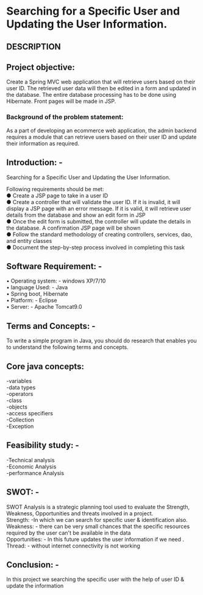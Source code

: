 # Searching for a Specific User and Updating the User Information.
## DESCRIPTION

## Project objective:

Create a Spring MVC web application that will retrieve users based on their user ID. The retrieved user data will then be edited in a form and updated in the database. The entire database processing has to be done using Hibernate. Front pages will be made in JSP.

### Background of the problem statement:


As a part of developing an ecommerce web application, the admin backend requires a module that can retrieve users based on their user ID and update their information as required.

## Introduction: -
Searching for a Specific User and Updating the User Information.  

Following requirements should be met:  
● Create a JSP page to take in a user ID  
● Create a controller that will validate the user ID. If it is invalid, it will display a JSP page with an error message. If it is valid, it will retrieve user details from the database and show an edit form in JSP  
● Once the edit form is submitted, the controller will update the details in the database. A confirmation JSP page will be shown  
● Follow the standard methodology of creating controllers, services, dao, and entity classes  
● Document the step-by-step process involved in completing this task  


## Software Requirement: -
• Operating system: - windows XP/7/10   
• language Used: - Java  
• Spring boot, Hibernate  
• Platform: - Eclipse   
• Server: - Apache Tomcat9.0   

## Terms and Concepts: -
To write a simple program in Java, you should do research that enables you to 
understand the following terms and concepts.

## Core java concepts:
-variables  
-data types  
-operators  
-class  
-objects   
-access specifiers  
-Collection  
-Exception  

## Feasibility study: -
-Technical analysis   
-Economic Analysis   
-performance Analysis   

## SWOT: -
SWOT Analysis is a strategic planning tool used to evaluate the Strength, Weakness, 
Opportunities and threats involved in a project.  
Strength: -In which we can search for specific user & identification also.  
Weakness: - there can be very small chances that the specific resources required by the 
user can't be available in the data  
Opportunities: - In this future updates the user information if we need .  
Thread: - without internet connectivity is not working  

## Conclusion: -
In this project we searching the specific user with the help of user ID & update the 
information
